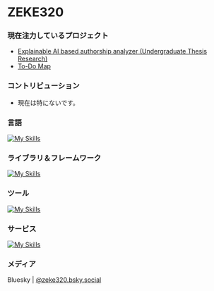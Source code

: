 <!-- ### Hi there 👋 ->

<!--
**ZEKE320/zeke320** is a ✨ _special_ ✨ repository because its `README.md` (this file) appears on your GitHub profile.

Here are some ideas to get you started:

- 🔭 I’m currently working on ...
- 🌱 I’m currently learning ...
- 👯 I’m looking to collaborate on ...
- 🤔 I’m looking for help with ...
- 💬 Ask me about ...
- 📫 How to reach me: ...
- 😄 Pronouns: ...
- ⚡ Fun fact: ...
-->

# ZEKE320

### 現在注力しているプロジェクト

- [Explainable AI based authorship analyzer (Undergraduate Thesis Research)](https://github.com/ZEKE320/shap-authorship-analysis-demo)
- [To-Do Map](https://github.com/ZEKE320/todo-map)

### コントリビューション

- 現在は特にないです。

### 言語

[![My Skills](https://skillicons.dev/icons?i=java,py,js,ts,html,css,sass)](https://skillicons.dev)

### ライブラリ＆フレームワーク

[![My Skills](https://skillicons.dev/icons?i=spring,django,nextjs,nodejs,react,webpack,babel,jquery,bootstrap,materialui,emotion,sklearn)](https://skillicons.dev)

### ツール

[![My Skills](https://skillicons.dev/icons?i=git,github,gitlab,eclipse,linux,docker,bash,powershell,vscode,gradle,md,latex,mysql,postgresql,postman)](https://skillicons.dev)

### サービス

[![My Skills](https://skillicons.dev/icons?i=vercel)](https://skillicons.dev)

### メディア

Bluesky | [@zeke320.bsky.social](https://bsky.app/profile/zeke320.bsky.social)
